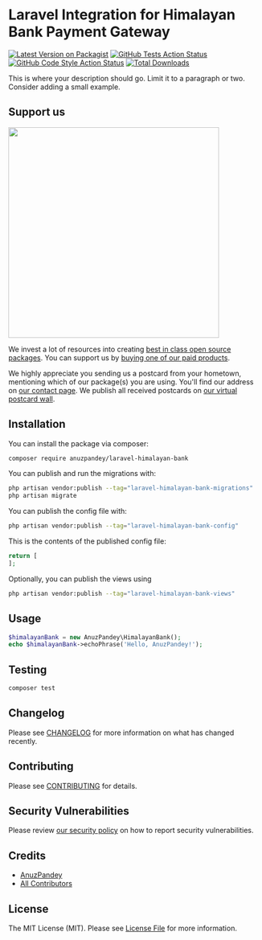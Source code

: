 # Laravel Integration for Himalayan Bank Payment Gateway

[![Latest Version on Packagist](https://img.shields.io/packagist/v/anuzpandey/laravel-himalayan-bank.svg?style=flat-square)](https://packagist.org/packages/anuzpandey/laravel-himalayan-bank)
[![GitHub Tests Action Status](https://img.shields.io/github/actions/workflow/status/anuzpandey/laravel-himalayan-bank/run-tests.yml?branch=main&label=tests&style=flat-square)](https://github.com/anuzpandey/laravel-himalayan-bank/actions?query=workflow%3Arun-tests+branch%3Amain)
[![GitHub Code Style Action Status](https://img.shields.io/github/actions/workflow/status/anuzpandey/laravel-himalayan-bank/fix-php-code-style-issues.yml?branch=main&label=code%20style&style=flat-square)](https://github.com/anuzpandey/laravel-himalayan-bank/actions?query=workflow%3A"Fix+PHP+code+style+issues"+branch%3Amain)
[![Total Downloads](https://img.shields.io/packagist/dt/anuzpandey/laravel-himalayan-bank.svg?style=flat-square)](https://packagist.org/packages/anuzpandey/laravel-himalayan-bank)

This is where your description should go. Limit it to a paragraph or two. Consider adding a small example.

## Support us

[<img src="https://github-ads.s3.eu-central-1.amazonaws.com/laravel-himalayan-bank.jpg?t=1" width="419px" />](https://spatie.be/github-ad-click/laravel-himalayan-bank)

We invest a lot of resources into creating [best in class open source packages](https://spatie.be/open-source). You can support us by [buying one of our paid products](https://spatie.be/open-source/support-us).

We highly appreciate you sending us a postcard from your hometown, mentioning which of our package(s) you are using. You'll find our address on [our contact page](https://spatie.be/about-us). We publish all received postcards on [our virtual postcard wall](https://spatie.be/open-source/postcards).

## Installation

You can install the package via composer:

```bash
composer require anuzpandey/laravel-himalayan-bank
```

You can publish and run the migrations with:

```bash
php artisan vendor:publish --tag="laravel-himalayan-bank-migrations"
php artisan migrate
```

You can publish the config file with:

```bash
php artisan vendor:publish --tag="laravel-himalayan-bank-config"
```

This is the contents of the published config file:

```php
return [
];
```

Optionally, you can publish the views using

```bash
php artisan vendor:publish --tag="laravel-himalayan-bank-views"
```

## Usage

```php
$himalayanBank = new AnuzPandey\HimalayanBank();
echo $himalayanBank->echoPhrase('Hello, AnuzPandey!');
```

## Testing

```bash
composer test
```

## Changelog

Please see [CHANGELOG](CHANGELOG.md) for more information on what has changed recently.

## Contributing

Please see [CONTRIBUTING](CONTRIBUTING.md) for details.

## Security Vulnerabilities

Please review [our security policy](../../security/policy) on how to report security vulnerabilities.

## Credits

- [AnuzPandey](https://github.com/anuzpandey)
- [All Contributors](../../contributors)

## License

The MIT License (MIT). Please see [License File](LICENSE.md) for more information.
